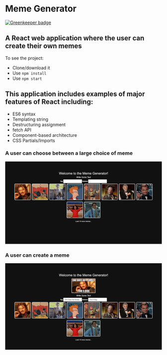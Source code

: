 # Meme Generator

[![Greenkeeper badge](https://badges.greenkeeper.io/SonyaMoisset/Meme-Generator_REACT-REDUX.svg)](https://greenkeeper.io/)

## A React web application where the user can create their own memes

To see the project:
- Clone/download it
- Use ```npm install```
- Use ```npm start```

## This application includes examples of major features of React including:
- ES6 syntax
- Templating string
- Destructuring assignment
- fetch API
- Component-based architecture
- CSS Partials/Imports
   
### A user can choose between a large choice of meme
![Home](https://github.com/SonyaMoisset/Meme-Generator_REACT-REDUX/blob/master/home.png) 

### A user can create a meme
![Meme](https://github.com/SonyaMoisset/Meme-Generator_REACT-REDUX/blob/master/meme.png)
